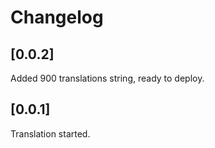 # Changelog

## [0.0.2]

Added 900 translations string, ready to deploy.

## [0.0.1]

Translation started.
